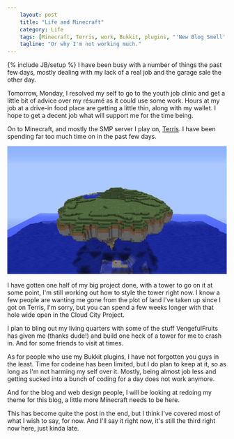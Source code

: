 ```yaml
---
    layout: post
    title: "Life and Minecraft"
    category: Life
    tags: [Minecraft, Terris, work, Bukkit, plugins, "'New Blog Smell' still smells good"]
    tagline: "Or why I'm not working much."
---
```

{% include JB/setup %}
I have been busy with a number of things the past few days, mostly dealing with my lack of a real job and the garage sale the other day.

Tomorrow, Monday, I resolved my self to go to the youth job clinic and get a little bit of advice over my résumé as it could use some work. Hours at my job at a drive-in food place are getting a little thin, along with my wallet. I hope to get a decent job what will support me for the time being.

On to Minecraft, and mostly the SMP server I play on, [Terris](http://terrismc.info). I have been spending far too much time on in the past few days.

![My flowing island with a large glowstone shard sticking out of the bottom of it](/Images/2012/06/03/ProjectStage1.png "I know looks awesome, right? More to come!")

I have gotten one half of my big project done, with a tower to go on it at some point, I'm still working out how to style the tower right now. I know a few people are wanting me gone from the plot of land I've taken up since I got on Terris, I'm sorry, but you can spend a few weeks longer with that hole wide open in the Cloud City Project.

I plan to bling out my living quarters with some of the stuff VengefulFruits has given me (thanks dude!) and build one heck of a tower for me to crash in. And for some friends to visit at times.

As for people who use my Bukkit plugins, I have not forgotten you guys in the least. Time for codeine has been limited, but I do plan to keep at it, so as long as I'm not harming my self over it. Mostly, being almost job less and getting sucked into a bunch of coding for a day does not work anymore.

And for the blog and web design people, I will be looking at redoing my theme for this blog, a little more Minecraft needs to be here.

This has become quite the post in the end, but I think I've covered most of what I wish to say, for now. And I'll say it right now, it's still the third right now here, just kinda late.